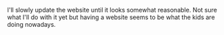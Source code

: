 I'll slowly update the website until it looks somewhat reasonable. Not sure
what I'll do with it yet but having a website seems to be what the kids are
doing nowadays.
